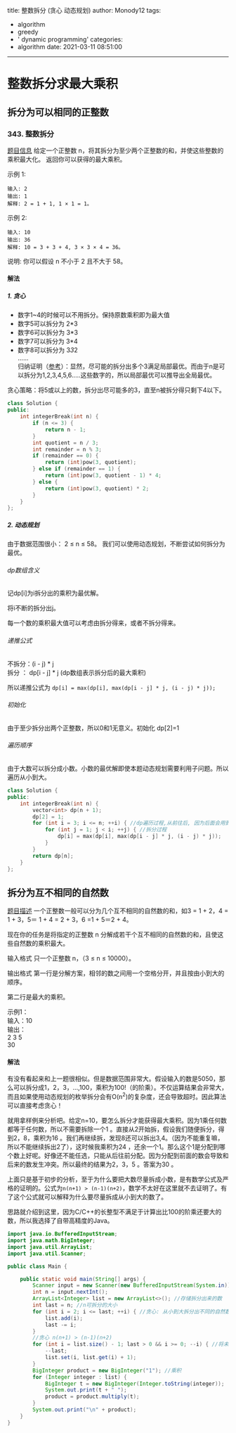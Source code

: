 title: 整数拆分 (贪心 动态规划)
author: Monody12
tags:
  - algorithm
  - greedy
  - ' dynamic programming'
categories:
  - algorithm
date: 2021-03-11 08:51:00
---
# 整数拆分求最大乘积

## 拆分为可以相同的正整数
### 343. 整数拆分
[题目信息](https://leetcode-cn.com/problems/integer-break/)
给定一个正整数 n，将其拆分为至少两个正整数的和，并使这些整数的乘积最大化。 返回你可以获得的最大乘积。

示例 1:
```
输入: 2
输出: 1
解释: 2 = 1 + 1, 1 × 1 = 1。
```
示例 2:
```
输入: 10
输出: 36
解释: 10 = 3 + 3 + 4, 3 × 3 × 4 = 36。
```
说明: 你可以假设 n 不小于 2 且不大于 58。

#### 解法
##### 1. 贪心
+ 数字1~4的时候可以不用拆分。保持原数乘积即为最大值
+ 数字5可以拆分为 2*3
+ 数字6可以拆分为 3*3
+ 数字7可以拆分为 3*4
+ 数字8可以拆分为 3*3*2  
......  
归纳证明（[参考](https://leetcode-cn.com/problems/integer-break/solution/zheng-shu-chai-fen-by-leetcode-solution/)）：显然，尽可能的拆分出多个3满足局部最优。而由于n是可以拆分为1,2,3,4,5,6.....这些数字的，所以局部最优可以推导出全局最优。

贪心策略：将5或以上的数，拆分出尽可能多的3，直至n被拆分得只剩下4以下。

```C++
class Solution {
public:
    int integerBreak(int n) {
        if (n <= 3) {
            return n - 1;
        }
        int quotient = n / 3;
        int remainder = n % 3;
        if (remainder == 0) {
            return (int)pow(3, quotient);
        } else if (remainder == 1) {
            return (int)pow(3, quotient - 1) * 4;
        } else {
            return (int)pow(3, quotient) * 2;
        }
    }
};

```

##### 2. 动态规划
由于数据范围很小： 2 ≤ n ≤ 58。
我们可以使用动态规划，不断尝试如何拆分为最优。
###### dp数组含义

记dp[i]为i拆分出的乘积为最优解。

将i不断的拆分出j。

每一个数的乘积最大值可以考虑由拆分得来，或者不拆分得来。

###### 递推公式  
不拆分：(i - j) \* j  
拆分 ： dp[i - j] \* j (dp数组表示拆分后的最大乘积)

所以递推公式为 ```dp[i] = max(dp[i], max(dp[i - j] * j, (i - j) * j));```

###### 初始化  
由于至少拆分出两个正整数，所以0和1无意义。初始化 dp[2]=1

###### 遍历顺序
由于大数可以拆分成小数。小数的最优解即使本题动态规划需要利用子问题。所以遍历从小到大。

```C++
class Solution {
public:
    int integerBreak(int n) {
        vector<int> dp(n + 1);
        dp[2] = 1;
        for (int i = 3; i <= n; ++i) { //dp遍历过程,从前往后, 因为后面会用到之前的结论, 例如dp[i-j]
            for (int j = 1; j < i; ++j) { //拆分过程
                dp[i] = max(dp[i], max(dp[i - j] * j, (i - j) * j));
            }
        }
        return dp[n];
    }
};
```

## 拆分为互不相同的自然数
[题目描述](https://www.luogu.com.cn/problem/P1249)
一个正整数一般可以分为几个互不相同的自然数的和，如3 = 1 + 2，4 = 1 + 3，5＝ 1 + 4 = 2 + 3，6 =1 + 5＝2 + 4。

现在你的任务是将指定的正整数 n 分解成若干个互不相同的自然数的和，且使这些自然数的乘积最大。

输入格式
只一个正整数 n，（3 ≤ n ≤ 10000）。

输出格式
第一行是分解方案，相邻的数之间用一个空格分开，并且按由小到大的顺序。

第二行是最大的乘积。

示例1：  
输入：10  
输出：   
2 3 5  
30

#### 解法
有没有看起来和上一题很相似。但是数据范围非常大。假设输入的数是5050，那么可以拆分成1，2，3，...,100，乘积为100!（的阶乘）。不仅运算结果会非常大，而且如果使用动态规划的枚举拆分会有O(n<sup>2</sup>)的复杂度，还会导致超时。因此算法可以直接考虑贪心！

就用拿样例来分析吧。给定n=10，要怎么拆分才能获得最大乘积。因为1乘任何数都等于任何数，所以不需要拆除一个1 。直接从2开始拆，假设我们随便拆分，得到2，8，乘积为16 。我们再继续拆，发现8还可以拆出3,4。（因为不能重复嘛，所以不能继续拆出2了），这时候我乘积为24 ，还余一个1。那么这个1是分配到哪个数上好呢。好像还不能任选，只能从后往前分配。因为分配到前面的数会导致和后来的数发生冲突。所以最终的结果为2，3，5 。答案为30 。

上面只是基于初步的分析，至于为什么要把大数尽量拆成小数，是有数学公式及严格的证明的。公式为```n(n+1) > (n-1)(n+2)```，数学不太好在这里就不去证明了。有了这个公式就可以解释为什么要尽量拆成从小到大的数了。

思路就介绍到这里，因为C/C++的长整型不满足于计算出比100的阶乘还要大的数，所以我选择了自带高精度的Java。

```Java
import java.io.BufferedInputStream;
import java.math.BigInteger;
import java.util.ArrayList;
import java.util.Scanner;

public class Main {

    public static void main(String[] args) {
        Scanner input = new Scanner(new BufferedInputStream(System.in));
        int n = input.nextInt();
        ArrayList<Integer> list = new ArrayList<>(); //存储拆分出来的数
        int last = n; //n可拆分的大小
        for (int i = 2; i <= last; ++i) { //贪心: 从小到大拆分出不同的自然数
            list.add(i);
            last -= i;
        }
        //贪心 n(n+1) > (n-1)(n+2)
        for (int i = list.size() - 1; last > 0 && i >= 0; --i) { //将未分配的值从列表的后往前一次分配1
            --last;
            list.set(i, list.get(i) + 1);
        }
        BigInteger product = new BigInteger("1"); //乘积
        for (Integer integer : list) {
            BigInteger t = new BigInteger(Integer.toString(integer));
            System.out.print(t + " ");
            product = product.multiply(t);
        }
        System.out.print("\n" + product);
    }
}
```


 


